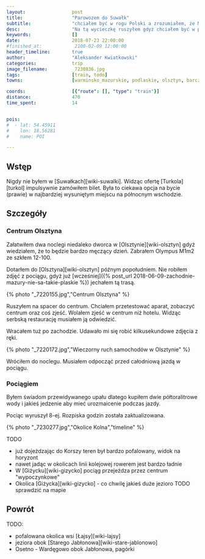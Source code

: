```yaml
---
layout:                 post
title:                  "Parowozem do Suwałk"
subtitle:               "chciałem być w rogu Polski a zrozumiałem, że Mazury to nie tylko lasy i jeziora, a ścieżki i pagórki"
desc:                   "Na tą wycieczkę ruszyłem gdyż chciałem być w północno-wschodnim rogu Polski. Nie byłem pewien jak ciekawe to są tereny. W trakcie jazdy okazało się, że koniecznie będę chciał tutaj ponownie przyjechać."
keywords:               []
date:                   2018-07-23 22:00:00
#finished_at:            2100-02-09 12:00:00
header_timeline:        true
author:                 "Aleksander Kwiatkowski"
categories:             trip
image_filename:         _7230836.jpg
tags:                   [train, todo]
towns:                  [warminsko_mazurskie, podlaskie, olsztyn, barczewo, biskupiec_olsztynski, kolno, bisztynek, korsze, ketrzyn, ryn, gizycko, wydminy, stare_juchy, elk, olecko, wieliczki, raczki, suwalki]

coords:                 [{"route": [], "type": "train"}]
distance:               470
time_spent:             14


pois:
#  - lat: 54.45911
#    lon: 18.56281
#    name: POI

---
```



## Wstęp

Nigdy nie byłem w [Suwałkach][wiki-suwalki]. Widząc ofertę [Turkola][turkol]
impulsywnie zamówiłem bilet. Była to ciekawa opcja na bycie (prawie)
w najbardziej wysuniętym miejscu na północnym wschodzie.

## Szczegóły

### Centrum Olsztyna

Załatwiłem dwa noclegi niedaleko dworca w [Olsztynie][wiki-olsztyn]
gdyż wiedziałem, że to będzie bardzo męczący dzień.
Zabrałem Olympus M1m2 ze szkłem 12-100.

Dotarłem do [Olsztyna][wiki-olsztyn] późnym popołudniem. Nie robiłem zdjęć
z pociągu, gdyż już [wcześniej]({% post_url 2018-06-09-zachodnie-mazury-nie-sa-takie-plaskie %})
jechałem tą trasą.

{% photo "\_7220155.jpg","Centrum Olsztyna" %}

Ruszyłem na spacer do centrum. Chciałem przetestować aparat, zobaczyć centrum
oraz coś zjeść. Wolałem zjeść w centrum niż hotelu. Widząc serbską restaurację
musiałem ją odwiedzić.

Wracałem tuż po zachodzie. Udawało mi się robić kilkusekundowe zdjęcia
z ręki.

{% photo "\_7220172.jpg","Wieczorny ruch samochodów w Olsztynie" %}

Wróciłem do noclegu. Musiałem odpocząć przed całodniową jazdą w pociągu.

### Pociągiem

Byłem świadom przewidywanego upału dlatego kupiłem dwie półtoralitrowe wody
i jakieś jedzenie aby mieć urozmaicenie podczas jazdy.

Pociąc wyruszył 8-ej. Rozpiska godzin została zaktualizowana.

{% photo "\_7230277.jpg","Okolice Kolna","timeline" %}


TODO

* już dojeżdzając do Korszy teren był bardzo pofalowany, widok na horyzont
* nawet jadąc w okolicach linii kolejowej rowerem jest bardzo ładnie
* W [Giżycku][wiki-gizycko] pociąg przejeżdza przez centrum "wypoczynkowe"
* Okolica [Giżycka][wiki-gizycko] - co chwilę jakieś duże jezioro TODO sprawdzić na mapie

## Powrót

TODO:
* pofalowana okolica wsi [Łajsy][wiki-lajsy]
* jeziora obok [Starego Jabłonowa][wiki-stare-jablonowo]
* Osetno - Wardęgowo obok Jabłonowa, pagórki

